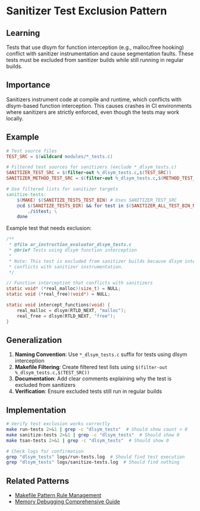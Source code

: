 # Sanitizer Test Exclusion Pattern

## Learning
Tests that use dlsym for function interception (e.g., malloc/free hooking) conflict with sanitizer instrumentation and cause segmentation faults. These tests must be excluded from sanitizer builds while still running in regular builds.

## Importance
Sanitizers instrument code at compile and runtime, which conflicts with dlsym-based function interception. This causes crashes in CI environments where sanitizers are strictly enforced, even though the tests may work locally.

## Example
```makefile
# Test source files
TEST_SRC = $(wildcard modules/*_tests.c)

# Filtered test sources for sanitizers (exclude *_dlsym_tests.c)
SANITIZER_TEST_SRC = $(filter-out %_dlsym_tests.c,$(TEST_SRC))
SANITIZER_METHOD_TEST_SRC = $(filter-out %_dlsym_tests.c,$(METHOD_TEST_SRC))

# Use filtered lists for sanitizer targets
sanitize-tests:
	$(MAKE) $(SANITIZE_TESTS_TEST_BIN) # Uses SANITIZER_TEST_SRC
	@cd $(SANITIZE_TESTS_DIR) && for test in $(SANITIZER_ALL_TEST_BIN_NAMES); do \
		./$$test; \
	done
```

Example test that needs exclusion:
```c
/**
 * @file ar_instruction_evaluator_dlsym_tests.c
 * @brief Tests using dlsym function interception
 * 
 * Note: This test is excluded from sanitizer builds because dlsym interception
 * conflicts with sanitizer instrumentation.
 */

// Function interception that conflicts with sanitizers
static void* (*real_malloc)(size_t) = NULL;
static void (*real_free)(void*) = NULL;

static void intercept_functions(void) {
    real_malloc = dlsym(RTLD_NEXT, "malloc");
    real_free = dlsym(RTLD_NEXT, "free");
}
```

## Generalization
1. **Naming Convention**: Use `*_dlsym_tests.c` suffix for tests using dlsym interception
2. **Makefile Filtering**: Create filtered test lists using `$(filter-out %_dlsym_tests.c,$(TEST_SRC))`
3. **Documentation**: Add clear comments explaining why the test is excluded from sanitizers
4. **Verification**: Ensure excluded tests still run in regular builds

## Implementation
```bash
# Verify test exclusion works correctly
make run-tests 2>&1 | grep -c "dlsym_tests"  # Should show count > 0
make sanitize-tests 2>&1 | grep -c "dlsym_tests"  # Should show 0
make tsan-tests 2>&1 | grep -c "dlsym_tests"  # Should show 0

# Check logs for confirmation
grep "dlsym_tests" logs/run-tests.log  # Should find test execution
grep "dlsym_tests" logs/sanitize-tests.log  # Should find nothing
```

## Related Patterns
- [Makefile Pattern Rule Management](makefile-pattern-rule-management.md)
- [Memory Debugging Comprehensive Guide](memory-debugging-comprehensive-guide.md)